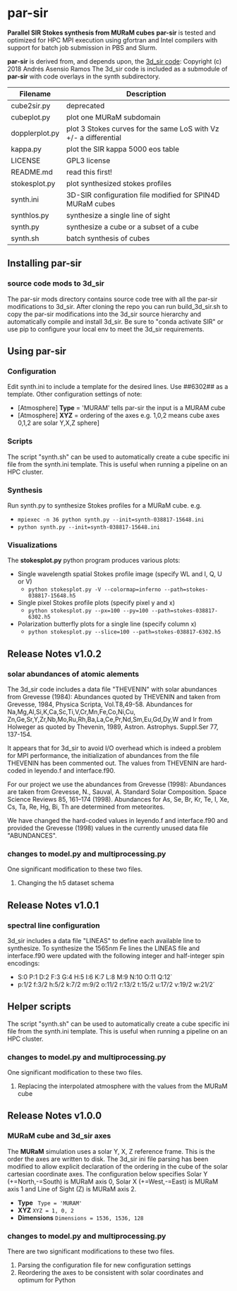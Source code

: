 # par-sir
**Parallel SIR Stokes synthesis from MURaM cubes**
**par-sir** is tested and optimized for HPC MPI execution using gfortran and Intel compilers
with support for batch job submission in PBS and Slurm.

**par-sir** is derived from, and depends upon,
the [3d_sir code](https://github.com/aasensio/3d_sir): Copyright (c) 2018 Andrés Asensio Ramos
The 3d_sir code is included as a submodule of **par-sir** with code overlays in the synth subdirectory.

| Filename | Description |
| -------- | ----------- |
| cube2sir.py    | deprecated |
| cubeplot.py    | plot one MURaM subdomain |
| dopplerplot.py | plot 3 Stokes curves for the same LoS with Vz +/- a differential  |
| kappa.py       | plot the SIR kappa 5000 eos table |
| LICENSE        | GPL3 license |
| README.md | read this first! |
| stokesplot.py | plot synthesized stokes profiles |
| synth.ini | 3D-SIR configuration file modified for SPIN4D MURaM cubes |
| synthlos.py | synthesize a single line of sight |
| synth.py | synthesize a cube or a subset of a cube |
| synth.sh | batch synthesis of cubes  |

## Installing par-sir
### source code mods to 3d_sir

The par-sir mods directory contains source code tree with all the par-sir modifications to 3d_sir.
After cloning the repo you can run build_3d_sir.sh to copy the par-sir modifications into
the 3d_sir source hierarchy and automatically compile and install 3d_sir.
Be sure to "conda activate SIR" or use pip to configure your local env to meet the 3d_sir requirements. 

## Using par-sir
### Configuration
Edit synth.ini to include a template for the desired lines.
Use ##6302## as a template.
Other configuration settings of note:
-  [Atmosphere] **Type** = 'MURAM' tells par-sir the input is a MURAM cube
-  [Atmosphere] **XYZ** = ordering of the axes e.g. 1,0,2 means cube axes 0,1,2 are solar Y,X,Z
sphere]

### Scripts
The script "synth.sh" can be used to automatically create a cube specific ini file from the synth.ini template. 
This is useful when running a pipeline on an HPC cluster.

### Synthesis
Run synth.py to synthesize Stokes profiles for a MURaM cube. e.g.
- `mpiexec -n 36 python synth.py --init=synth-038817-15648.ini`
- `python synth.py --init=synth-038817-15648.ini`

### Visualizations
The **stokesplot.py** python program produces various plots:
- Single wavelength spatial Stokes profile image (specify WL and I, Q, U or V)
  - `python stokesplot.py -V --colormap=inferno --path=stokes-038817-15648.h5`
- Single pixel Stokes profile plots (specify pixel y and x)
  - `python stokesplot.py --px=100 --py=100 --path=stokes-038817-6302.h5`
- Polarization butterfly plots for a single line (specify column x)
  - `python stokesplot.py --slice=100 --path=stokes-038817-6302.h5`

## Release Notes v1.0.2
### solar abundances of atomic alements
The 3d_sir code includes a data file "THEVENIN" with solar abundances from Grevesse (1984):
	Abundances quoted by THEVENIN and taken from Grevesse, 1984, Physica Scripta, Vol.T8,49-58.
	Abundances for Na,Mg,Al,Si,K,Ca,Sc,Ti,V,Cr,Mn,Fe,Co,Ni,Cu,
	Zn,Ge,Sr,Y,Zr,Nb,Mo,Ru,Rh,Ba,La,Ce,Pr,Nd,Sm,Eu,Gd,Dy,W and Ir from Holweger
	as quoted by Thevenin, 1989, Astron. Astrophys. Suppl.Ser 77, 137-154.

It appears that for 3d_sir to avoid I/O overhead which is indeed a problem for MPI performance,
the initialization of abundances from the file THEVENIN has been commented out.
The values from THEVENIN are hard-coded in leyendo.f and interface.f90.

For our project we use the abundances from Grevesse (1998):
	Abundances are taken from Grevesse, N., Sauval, A. Standard Solar Composition. Space Science Reviews 85, 161–174 (1998).
	Abundances for As, Se, Br, Kr, Te, I, Xe, Cs, Ta, Re, Hg, Bi, Th are determined from meteorites.

We have changed the hard-coded values in leyendo.f and interface.f90 and provided the Grevesse (1998) values
in the currently unused data file "ABUNDANCES".

### changes to model.py and multiprocessing.py
One significant modification to these two files.
1. Changing the h5 dataset schema

## Release Notes v1.0.1
### spectral line configuration
3d_sir includes a data file "LINEAS" to define each available line to synthesize.
To synthesize the 1565nm Fe lines the LINEAS file and interface.f90 were updated
with the following integer and half-integer spin encodings:
- S:0 P:1 D:2 F:3 G:4 H:5 I:6 K:7 L:8 M:9 N:10 O:11 Q:12`
- p:1/2 f:3/2 h:5/2 k:7/2 m:9/2 o:11/2 r:13/2 t:15/2 u:17/2 v:19/2 w:21/2`

## Helper scripts
The script "synth.sh" can be used to automatically create a cube specific ini file from the synth.ini template. 
This is useful when running a pipeline on an HPC cluster.

### changes to model.py and multiprocessing.py

One significant modification to these two files.
1. Replacing the interpolated atmosphere with the values from the MURaM cube


## Release Notes v1.0.0
### MURaM cube and 3d_sir axes
The **MURaM** simulation uses a solar Y, X, Z reference frame. This is the order the axes are written to disk.
The 3d_sir ini file parsing has been modified to allow explicit declaration of the ordering in the cube
of the solar cartesian coordinate axes.  The configuration below specifies 
Solar Y (+=North,-=South) is MURaM axis 0,
Solar X (+=West,-=East) is MURaM axis 1 and
Line of Sight (Z) is MURaM axis 2. 

- **Type** ` Type = 'MURAM'`
- **XYZ** `XYZ = 1, 0, 2`
- **Dimensions** `Dimensions = 1536, 1536, 128`

### changes to model.py and multiprocessing.py

There are two significant modifications to these two files.
1. Parsing the configuration file for new configuration settings
1. Reordering the axes to be consistent with solar coordinates and optimum for Python

